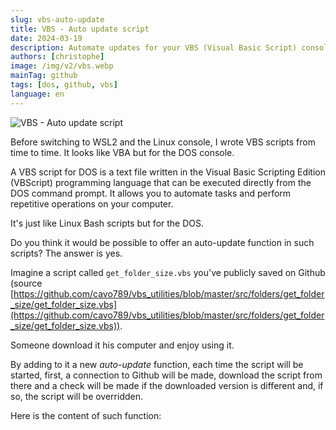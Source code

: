 ```yaml
---
slug: vbs-auto-update
title: VBS - Auto update script
date: 2024-03-19
description: Automate updates for your VBS (Visual Basic Script) console scripts! Learn how to create a self-updating VBS file that connects to GitHub, checks for new versions, and overwrites itself.
authors: [christophe]
image: /img/v2/vbs.webp
mainTag: github
tags: [dos, github, vbs]
language: en
---
```

![VBS - Auto update script](/img/v2/vbs.webp)

Before switching to <Link to="/blog/tags/wsl">WSL2</Link> and the Linux console, I wrote VBS scripts from time to time. It looks like VBA but for the DOS console.

A VBS script for DOS is a text file written in the Visual Basic Scripting Edition (VBScript) programming language that can be executed directly from the DOS command prompt. It allows you to automate tasks and perform repetitive operations on your computer.

It's just like <Link to="/blog/tags/bash">Linux Bash</Link> scripts but for the DOS.

Do you think it would be possible to offer an auto-update function in such scripts? The answer is yes.

<!-- truncate -->

Imagine a script called `get_folder_size.vbs` you've publicly saved on Github (source [https://github.com/cavo789/vbs_utilities/blob/master/src/folders/get_folder_size/get_folder_size.vbs](https://github.com/cavo789/vbs_utilities/blob/master/src/folders/get_folder_size/get_folder_size.vbs)).

Someone download it his computer and enjoy using it.

By adding to it a new *auto-update* function, each time the script will be started, first, a connection to Github will be made, download the script from there and a check will be made if the downloaded version is different and, if so, the script will be overridden.

Here is the content of such function:

<Snippet filename="get_folder_size.vbs" source="./files/get_folder_size.vbs" />